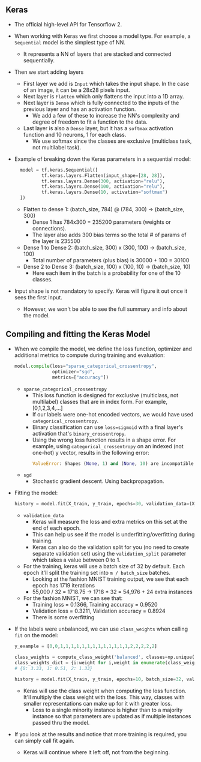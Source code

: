 Keras
-----
* The official high-level API for Tensorflow 2.

* When working with Keras we first choose a model type. For example, a `Sequential` model is the simplest type of NN.
  - It represents a NN of layers that are stacked and connected sequentially.

* Then we start adding layers
  - First layer we add is `Input` which takes the input shape. In the case of an image, it can be a 28x28 pixels input.
  - Next layer is `Flatten` which only flattens the input into a 1D array.
  - Next layer is `Dense` which is fully connected to the inputs of the previous layer and has an activation function.
    * We add a few of these to increase the NN's complexity and degree of freedom to fit a function to the data.
  - Last layer is also a `Dense` layer, but it has a `softmax` activation function and 10 neurons, 1 for each class.
    * We use softmax since the classes are exclusive (multiclass task, not multilabel task).
  
* Example of breaking down the Keras parameters in a sequential model:
  ```python
    model = tf.keras.Sequential([
            tf.keras.layers.Flatten(input_shape=[28, 28]),
            tf.keras.layers.Dense(300, activation="relu"),
            tf.keras.layers.Dense(100, activation="relu"),
            tf.keras.layers.Dense(10, activation="softmax")
    ])
  ```
  - Flatten to dense 1: (batch_size, 784) @ (784, 300) ->  (batch_size, 300)
    * Dense 1 has 784x300 = 235200 parameters (weights or connections).
    * The layer also adds 300 bias terms so the total # of params of the layer is 235500
  - Dense 1 to Dense 2: (batch_size, 300) x (300, 100) -> (batch_size, 100)
    * Total number of parameters (plus bias) is 30000 + 100 = 30100
  - Dense 2 to Dense 3: (batch_size, 100) x (100, 10) -> (batch_size, 10)
    * Here each item in the batch is a probability for one of the 10 classes.

* Input shape is not mandatory to specify. Keras will figure it out once it sees the first input.
  - However, we won't be able to see the full summary and info about the model.

Compiling and fitting the Keras Model
-------------------------------------
* When we compile the model, we define the loss function, optimizer and additional metrics to compute during training
  and evaluation:
  ```python
  model.compile(loss="sparse_categorical_crossentropy",
                optimizer="sgd",
                metrics=["accuracy"])
  ```
  - `sparse_categorical_crossentropy`
    * This loss function is designed for exclusive (multiclass, not multilabel) classes that are in index form.
      For example, [0,1,2,3,4,...]
    * If our labels were one-hot encoded vectors, we would have used `categorical_crossentropy`.
    * Binary classification can use `loss=sigmoid` with a final layer's activation that's `binary_crossentropy`.
    * Using the wrong loss function results in a shape error. For example, using `categorical_crossentropy` on an 
      indexed (not one-hot) y vector, results in the following error:
      ```python
      ValueError: Shapes (None, 1) and (None, 10) are incompatible
      ```
  - `sgd`
    * Stochastic gradient descent. Using backpropagation.

* Fitting the model:
  ```python
  history = model.fit(X_train, y_train, epochs=30, validation_data=(X_valid, y_valid))
  ```  
  - `validation_data`
    * Keras will measure the loss and extra metrics on this set at the end of each epoch.
    * This can help us see if the model is underfitting/overfitting during training.
    * Keras can also do the validation split for you (no need to create separate validation set) using the 
      `validation_split` parameter which takes a value between 0 to 1.
  - For the training, keras will use a batch size of 32 by default. Each epoch it'll split the training set into
    `m / batch_size` batches.
    * Looking at the fashion MNIST training output, we see that each epoch has 1719 iterations
    *  55,000 / 32 = 1718.75 -> 1718 * 32 = 54,976 + 24 extra instances
  - For the fashion MNIST, we can see that: 
    * Training loss = 0.1366, Training accuracy = 0.9520
    * Validation loss = 0.3211, Validation accuracy = 0.8924
    * There is some overfitting

* If the labels were unbalanced, we can use `class_weights` when calling `fit` on the model:
  ```python
  y_example = [0,0,1,1,1,1,1,1,1,1,1,1,1,1,1,2,2,2,2,2]

  class_weights = compute_class_weight('balanced', classes=np.unique(y_example), y=y_example)
  class_weights_dict = {i:weight for i,weight in enumerate(class_weights)}
  # {0: 3.33, 1: 0.51, 2: 1.33}

  history = model.fit(X_train, y_train, epochs=10, batch_size=32, validation_split=0.1, class_weight=class_weight_dict)
  ```
  - Keras will use the class weight when computing the loss function. It'll multiply the class weight with the loss.
    This way, classes with smaller representations can make up for it with greater loss. 
    * Loss to a single minority instance is higher than to a majority instance so that parameters are updated as 
      if multiple instances passed thru the model.

* If you look at the results and notice that more training is required, you can simply call fit again.
  - Keras will continue where it left off, not from the beginning.

